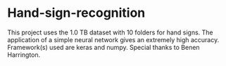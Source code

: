 # Hand-sign-recognition
This project uses the 1.0 TB dataset with 10 folders for hand signs. 
The application of a simple neural network gives an extremely 
high accuracy. 
Framework(s) used are keras and numpy.
Special thanks to Benen Harrington.
